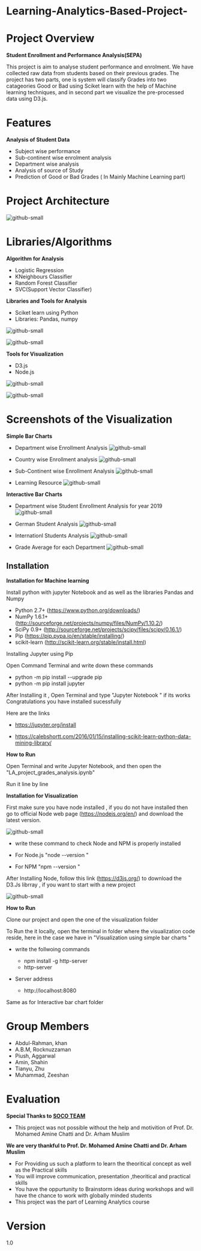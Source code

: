 # Learning-Analytics-Based-Project-

# Project Overview

 **Student Enrollment and Performance Analysis(SEPA)**
  
  This project is aim to analyse student performance and enrolment.  We have collected raw data from students based on their previous grades. The project has two parts, one is system will classify Grades into two catageories Good or Bad using Sciket learn with the help of Machine learning techniques, and in second part we visualize the pre-processed data using D3.js.
  
# Features
**Analysis of Student Data**
 - Subject wise performance 
 - Sub-continent wise enrolment analysis
 - Department wise analysis 
 - Analysis of source of Study
 - Prediction of Good or Bad Grades ( In Mainly Machine Learning part)

  
# Project Architecture

![github-small](https://user-images.githubusercontent.com/41241181/52514869-e76b1200-2c15-11e9-868c-de81e0f0f0b8.png)

# Libraries/Algorithms

**Algorithm for Analysis**

- Logistic Regression
- KNeighbours Classifier
- Random Forest Classifier 
- SVC(Support Vector Classifier)

**Libraries and Tools for Analysis**

- Sciket learn using Python
- Libraries: Pandas, numpy
	
	
 ![github-small](https://user-images.githubusercontent.com/41241181/52512081-5f7c0c80-2c03-11e9-9450-a6833f67adeb.png)
 
 ![github-small](https://user-images.githubusercontent.com/41241181/52512106-7ae71780-2c03-11e9-975f-62202d529dc6.png)

**Tools for Visualization**

 - D3.js 
 - Node.js
 
 ![github-small](https://user-images.githubusercontent.com/41241181/52514899-226d4580-2c16-11e9-9c0b-e3d91c7533bd.png)

 ![github-small](https://user-images.githubusercontent.com/41241181/52515067-8e9c7900-2c17-11e9-90da-38ad8468c185.png)

# Screenshots of the Visualization

**Simple Bar Charts**

- Department wise Enrollment Analysis 
![github-small](https://user-images.githubusercontent.com/41241181/52512797-2ba2e600-2c07-11e9-9f09-e5493fbc425b.png)

- Country wise Enrollment analysis 
![github-small](https://user-images.githubusercontent.com/41241181/52512800-2d6ca980-2c07-11e9-8cd7-41f329965eef.png)

- Sub-Continent wise Enrollment Analysis 
![github-small](https://user-images.githubusercontent.com/41241181/52512802-2f366d00-2c07-11e9-8396-fadd5878a26a.png)

- Learning Resource 
![github-small](https://user-images.githubusercontent.com/41241181/52512804-30679a00-2c07-11e9-919b-fa1f0ed80b46.png)

**Interactive Bar Charts**

- Department wise Student Enrollment Analysis for year 2019
![github-small](https://user-images.githubusercontent.com/41241181/52513091-c819b800-2c08-11e9-88ce-99881fe4cdaf.png)

- German Student Analysis 
![github-small](https://user-images.githubusercontent.com/41241181/52513094-cb14a880-2c08-11e9-9a3e-0d6767f5018c.png)

- Internationl Students Analysis
![github-small](https://user-images.githubusercontent.com/41241181/52513095-ccde6c00-2c08-11e9-9bdf-33bb0f8d7082.png)

- Grade Average for each Department 
![github-small](https://user-images.githubusercontent.com/41241181/52513097-ce0f9900-2c08-11e9-8615-4d75981dd8ac.png)

## Installation

**Installation for Machine learning**

Install python with jupyter Notebook and as well as the libraries Pandas and Numpy 

- Python 2.7+ (https://www.python.org/downloads/)
- NumPy 1.6.1+ (http://sourceforge.net/projects/numpy/files/NumPy/1.10.2/)
- SciPy 0.9+ (http://sourceforge.net/projects/scipy/files/scipy/0.16.1/)
- Pip (https://pip.pypa.io/en/stable/installing/)
- scikit-learn (http://scikit-learn.org/stable/install.html)

Installing Jupyter using Pip

Open Command Terminal and write down these commands 

- python -m pip install --upgrade pip
- python -m pip install jupyter

After Installing it , Open Terminal and type "Jupyter Notebook " if its works Congratulations you have installed sucessfully

Here are the links 

 - https://jupyter.org/install 
 
 - https://calebshortt.com/2016/01/15/installing-scikit-learn-python-data-mining-library/
 
                 
**How to Run**

   Open Terminal and write Jupyter Notebook, and then open the "LA_project_grades_analysis.ipynb" 

   Run it line by line 

**Installation for Visualization**

First make sure you have node installed , if you do not have installed then go to official Node web page (https://nodejs.org/en/) and download the latest version. 

![github-small](https://user-images.githubusercontent.com/41241181/52513674-acb0ac00-2c0c-11e9-9b87-3f36287926ba.png)
 
- write these command to check Node and NPM is properly installed 

- For Node.js "node --version "
- For NPM  "npm --version "

After Installing Node, follow this link (https://d3js.org/) to download the D3.Js librray , if you want to start with a new project 

![github-small](https://user-images.githubusercontent.com/41241181/52513614-4035ad00-2c0c-11e9-8a32-fc4499a5d3d6.png)



**How to Run**


Clone our project and open the one of the visualization folder 

To Run the it locally, open the terminal in folder where the visualization code reside, here in the case we have in "Visualization using simple bar charts " 

- write the follwoing commands 
  - npm install -g http-server
  - http-server 
  
- Server address
  -  http://localhost:8080
  
Same as for Interactive bar chart folder 

# Group Members

- Abdul-Rahman, khan 
- A.B.M, Rocknuzzaman 
- Piush, Aggarwal
- Amin, Shahin 
- Tianyu, Zhu
- Muhammad, Zeeshan 

# Evaluation 
**Special Thanks to [SOCO TEAM](https://www.uni-due.de/soco/people.php)**
  
  - This project was not possible without the help and motivition of Prof. Dr. Mohamed Amine Chatti and Dr. Arham Muslim

**We are very thankful to Prof. Dr. Mohamed Amine Chatti and Dr. Arham Muslim**

 - For Providing us such a platform to learn the theoritical concept as well as the Practical skills
 - You will improve communication, presentation ,theoritical and practical skills 
 - You have the oppurtunity to Brainstorm ideas during workshops and will have the chance to work with globally minded  students 
 - This project was the part of Learning Analytics course 

# Version 
1.0




